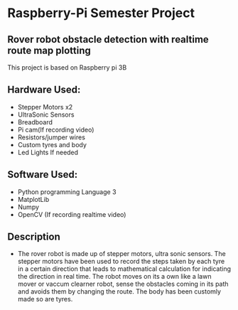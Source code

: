 # Raspberry-Pi Semester Project
## Rover robot obstacle detection with realtime route map plotting
This project is based on Raspberry pi 3B
## Hardware Used:
* Stepper Motors x2
* UltraSonic Sensors
* Breadboard 
* Pi cam(If recording video)
* Resistors/jumper wires
* Custom tyres and body
* Led Lights If needed

## Software Used:
* Python programming Language 3
* MatplotLib
* Numpy
* OpenCV (If recording realtime video)

## Description
* The rover robot is made up of stepper motors, ultra sonic sensors. The stepper motors have been used to record the steps taken by each tyre in a certain direction that leads to mathematical calculation for indicating the direction in real time. The robot moves on its a own like a lawn mover or vaccum clearner robot, sense the obstacles coming in its path and avoids them by changing the route. The body has been customly made so are tyres.
